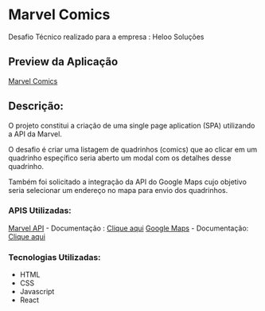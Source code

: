 # Marvel Comics
Desafio Técnico realizado para a empresa : Heloo Soluções
## Preview da Aplicação
[Marvel Comics](https://marvelcomics.web.app/ "Marvel Comics")
## Descrição:
O projeto constitui a criação de uma single page aplication (SPA) utilizando a API da Marvel.

O desafio é criar uma listagem de quadrinhos (comics) que ao clicar em um quadrinho espeçífico seria aberto um modal com os detalhes desse quadrinho.

Também foi solicitado a integração da API do Google Maps cujo objetivo seria selecionar um endereço no mapa para envio dos quadrinhos.

### APIS Utilizadas: 

[Marvel API](https://developer.marvel.com "Marvel API") - Documentação : [Clique aqui](https://developer.marvel.com/docs "Clique aqui")
[Google Maps](https://developers.google.com/maps?hl=pt-br "Google Maps") - Documentação: [Clique aqui](https://developers.google.com/maps/documentation?hl=pt-br "Clique aqui")

### Tecnologias Utilizadas: 

- HTML
- CSS
- Javascript
- React